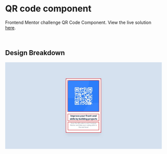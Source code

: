 # QR code component

Frontend Mentor challenge QR Code Component. View the live solution [here](https://gpt-anurag.github.io/qr-code-component/).

<br>

## Design Breakdown

![design](./design/grid-design.jpg)
